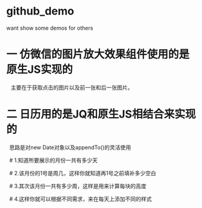 # github_demo
want show some demos for others
# 一 仿微信的图片放大效果组件使用的是原生JS实现的
    主要在于获取点击的图片以及前一张和后一张图片。
# 二 日历用的是JQ和原生JS相结合来实现的
     思路是对new Date对象以及appendTo()的灵活使用
     
    # 1.知道所要展示的月份一共有多少天
   
    # 2.该月份的1号是周几，这样你就知道再1号之前填补多少空白
   
    # 3.其次该月份一共有多少周，这样是用来计算每块的高度
   
    # 4.这样你就可以根据不同需求，来在每天上添加不同的样式
